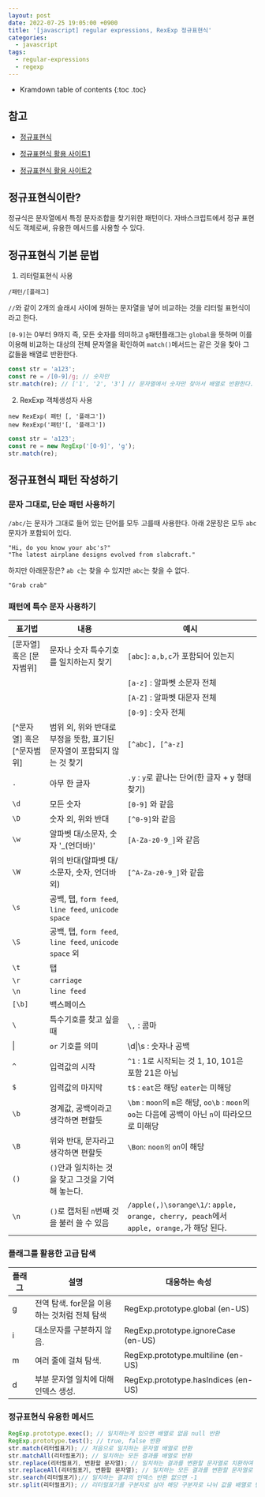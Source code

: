 ```yaml
---
layout: post
date: 2022-07-25 19:05:00 +0900
title: '[javascript] regular expressions, RexExp 정규표현식'
categories:
  - javascript
tags:
  - regular-expressions
  - regexp
---
```


* Kramdown table of contents
{:toc .toc}

## 참고 
- [정규표현식](https://developer.mozilla.org/ko/docs/Web/JavaScript/Guide/Regular_Expressions)

- [정규표현식 활용 사이트1](https://regexr.com/)
- [정규표현식 활용 사이트2](https://regex101.com/)

## 정규표현식이란?

정규식은 문자열에서 특정 문자조합을 찾기위한 패턴이다. 
자바스크립트에서 정규 표현식도 객체로써, 유용한 메서드를 사용할 수 있다. 


## 정규표현식 기본 문법

1. 리터럴표현식 사용

`/패턴/[플래그]`

`//`와 같이 2개의 슬래시 사이에 원하는 문자열을 넣어 비교하는 것을 리터럴 표현식이라고 한다. 

`[0-9]`는 0부터 9까지 즉, 모든 숫자를 의미하고 `g`패턴플래그는 `global`을 뜻하며 이를 이용해 비교하는 대상의 전체 문자열을 확인하여 `match()`메서드는 같은 것을 찾아 그 값들을 배열로 반환한다. 

```js
const str = 'a123';
const re = /[0-9]/g; // 숫자만 
str.match(re); // ['1', '2', '3'] // 문자열에서 숫자만 찾아서 배열로 반환한다. 

```


2. RexExp 객체생성자 사용

`new RexExp( 패턴 [, '플래그'])`  
`new RexExp('패턴'[, '플래그'])`

```js
const str = 'a123';
const re = new RegExp('[0-9]', 'g');
str.match(re);
```

## 정규표현식 패턴 작성하기

### 문자 그대로, 단순 패턴 사용하기

`/abc/`는 문자가 그대로 들어 있는 단어를 모두 고를때 사용한다. 아래 2문장은 모두 `abc`문자가 포함되어 있다. 

```
"Hi, do you know your abc's?"
"The latest airplane designs evolved from slabcraft."
````
하지만 아래문장은? `ab c`는 찾을 수 있지만 `abc`는 찾을 수 없다. 
```
"Grab crab"
```

### 패턴에 특수 문자 사용하기

| 표기법                     | 내용                                                                    | 예시                                                                                   |
|---                         |---                                                                     |---                                                                                      |
| [문자열] 혹은 [문자범위]     | 문자나 숫자 특수기호를 일치하는지 찾기                                     | `[abc]`: `a,b,c`가 포함되어 있는지                                                        |
|                            |                                                                         | `[a-z]` : 알파벳 소문자 전체                                                             |
|                            |                                                                         | `[A-Z]` : 알파벳 대문자 전체                                                             |
|                            |                                                                         | `[0-9]` : 숫자 전체                                                                     |
| [^문자열] 혹은 [^문자범위]   | 범위 외, 위와 반대로 부정을 뜻함, 표기된 문자열이 포함되지 않는 것 찾기      | `[^abc], [^a-z]`                                                                       |
| `.`                        | 아무 한 글자                                                             | `.y` : `y`로 끝나는 단어(한 글자 + y 형태 찾기)                                            |
| `\d`                       | 모든 숫자                                                                | `[0-9]` 와 같음                                                                        |
| `\D`                       | 숫자 외, 위와 반대                                                       | `[^0-9]`와 같음                                                                        |
| `\w`                       | 알파벳 대/소문자, 숫자 '_(언더바)'                                        | `[A-Za-z0-9_]`와 같음                                                                  |
| `\W`                       | 위의 반대(알파벳 대/소문자, 숫자, 언더바 외)                               | `[^A-Za-z0-9_]`와 같음                                                                 |
| `\s`                       | 공백, 탭, `form feed`, `line feed`, `unicode space`                      |                                                                                     |
| `\S`                       | 공백, 탭, `form feed`, `line feed`, `unicode space` 외                   |                                                                                     |
| `\t`                       | 탭                                                                      |                                                                                     |
| `\r`                       | `carriage`                                                              |                                                                                     |
| `\n`                       | `line feed`                                                             |                                                                                     |
| `[\b]`                     | 백스페이스                                                               |                                                                                     |
| `\`                        | 특수기호를 찾고 싶을때                                                    | `\,` : 콤마                                                                          |
| &#124;                     | `or` 기호를 의미                                                         | \d&#124;\s : 숫자나 공백                                                                |
| `^`                        | 입력값의 시작                                                            | `^1` : 1로 시작되는 것 1, 10, 101은 포함 21은 아님                                     |
| `$`                        | 입력값의 마지막                                                          | `t$` : `eat`은 해당 `eater`는 미해당                                                       |
| `\b`                       | 경계값, 공백이라고 생각하면 편할듯                                         | `\bm` : `moon`의 `m`은 해당, `oo\b` : `moon`의 `oo`는 다음에 공백이 아닌 `n`이 따라오므로 미해당|
| `\B`                       | 위와 반대, 문자라고 생각하면 편할듯                                        | `\Bon`: `noon의` `on`이 해당                                                               |
| `()`                       | `()`안과 일치하는 것을 찾고 그것을 기억해 놓는다.                           |                                                                                      |
| `\n`                       | `()`로 캡처된 `n`번째 것을 불러 쓸 수 있음                                 | `/apple(,)\sorange\1/`: `apple, orange, cherry, peach`에서 `apple, orange,`가 해당 된다.   |


### 플래그를 활용한 고급 탐색

| 플래그 | 설명                                | 대응하는 속성                       |
|---     |---                                 |-------------------------------------|
| g      | 전역 탐색. for문을 이용하는 것처럼 전체 탐색| RegExp.prototype.global (en-US)     |
| i      | 대소문자를 구분하지 않음.            | RegExp.prototype.ignoreCase (en-US) |
| m      | 여러 줄에 걸쳐 탐색.                | RegExp.prototype.multiline (en-US)  |
| d      | 부분 문자열 일치에 대해 인덱스 생성. | RegExp.prototype.hasIndices (en-US) |


### 정규표현식 유용한 메서드

```js
RegExp.prototype.exec(); // 일치하는게 있으면 배열로 없음 null 반환
RegExp.prototype.test(); // true, false 반환
str.match(리터럴표기); // 처음으로 일치하는 문자열 배열로 반환
str.matchAll(리터럴표기); // 일치하는 모든 결과를 배열로 반환
str.replace(리터럴표기, 변환할 문자열); // 일치하는 결과를 변환할 문자열로 치환하여 문자열로 반환
str.replaceAll(리터럴표기, 변환할 문자열); // 일치하는 모든 결과를 변환할 문자열로 치환하여 문자열로 반환
str.search(리터럴표기);// 일치하는 결과의 인덱스 반환 없으면 -1
str.split(리터럴표기); // 리터럴표기를 구분자로 삼아 해당 구분자로 나뉘 값을 배열로 반환
```

